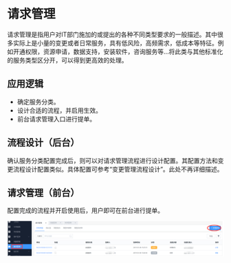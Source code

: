 # 请求管理

请求管理是指用户对IT部门施加的或提出的各种不同类型要求的一般描述。其中很多实际上是小量的变更或者日常服务，具有低风险，高频需求，低成本等特征。例如开通权限，资源申请，数据支持，安装软件，咨询服务等…将此类与其他标准化的服务类型区分开，可以得到更高效的处理。

## 应用逻辑

- 确定服务分类。
- 设计合适的流程，并启用生效。
- 前台请求管理入口进行提单。

## 流程设计（后台）

确认服务分类配置完成后，则可以对请求管理流程进行设计配置。其配置方法和变更流程设计配置类似。具体配置可参考“变更管理流程设计”。此处不再详细描述。

## 请求管理（前台）

配置完成的流程并开启使用后，用户即可在前台进行提单。

![-w2020](../assets/28.gif)
